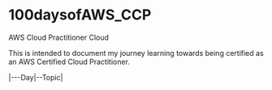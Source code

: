 # 100daysofAWS_CCP

AWS Cloud Practitioner Cloud

This is intended to document my journey learning towards being certified as an AWS Certified Cloud Practitioner.

|---Day|--Topic|
